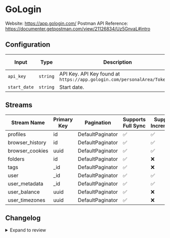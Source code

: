 # GoLogin
Website: https://app.gologin.com/
Postman API Reference: https://documenter.getpostman.com/view/21126834/Uz5GnvaL#intro

## Configuration

| Input | Type | Description | Default Value |
|-------|------|-------------|---------------|
| `api_key` | `string` | API Key. API Key found at `https://app.gologin.com/personalArea/TokenApi` |  |
| `start_date` | `string` | Start date.  |  |

## Streams
| Stream Name | Primary Key | Pagination | Supports Full Sync | Supports Incremental |
|-------------|-------------|------------|---------------------|----------------------|
| profiles | id | DefaultPaginator | ✅ |  ✅  |
| browser_history | id | DefaultPaginator | ✅ |  ✅  |
| browser_cookies | uuid | DefaultPaginator | ✅ |  ✅  |
| folders | id | DefaultPaginator | ✅ |  ❌  |
| tags | _id | DefaultPaginator | ✅ |  ❌  |
| user | _id | DefaultPaginator | ✅ |  ✅  |
| user_metadata | _id | DefaultPaginator | ✅ |  ✅  |
| user_balance | uuid | DefaultPaginator | ✅ |  ❌  |
| user_timezones | uuid | DefaultPaginator | ✅ |  ❌  |

## Changelog

<details>
  <summary>Expand to review</summary>

| Version          | Date              | Pull Request | Subject        |
|------------------|-------------------|--------------|----------------|
| 0.0.7 | 2025-05-24 | [60727](https://github.com/airbytehq/airbyte/pull/60727) | Update dependencies |
| 0.0.6 | 2025-05-10 | [59283](https://github.com/airbytehq/airbyte/pull/59283) | Update dependencies |
| 0.0.5 | 2025-04-26 | [58826](https://github.com/airbytehq/airbyte/pull/58826) | Update dependencies |
| 0.0.4 | 2025-04-19 | [58154](https://github.com/airbytehq/airbyte/pull/58154) | Update dependencies |
| 0.0.3 | 2025-04-12 | [57674](https://github.com/airbytehq/airbyte/pull/57674) | Update dependencies |
| 0.0.2 | 2025-04-05 | [57044](https://github.com/airbytehq/airbyte/pull/57044) | Update dependencies |
| 0.0.1 | 2025-04-04 | [57010](https://github.com/airbytehq/airbyte/pull/57010) | Initial release by [@btkcodedev](https://github.com/btkcodedev) via Connector Builder |

</details>
